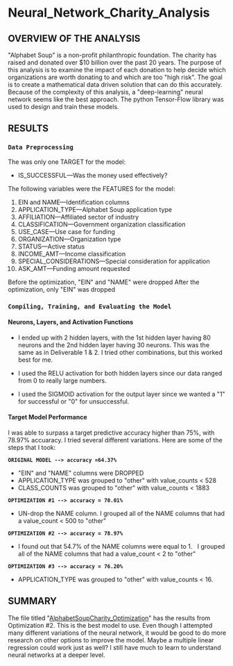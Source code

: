 # Neural_Network_Charity_Analysis

## OVERVIEW OF THE ANALYSIS
"Alphabet Soup" is a non-profit philanthropic foundation. The charity has raised and donated over $10 billion over the past 20 years.  The purpose of this analysis is to examine the impact of each donation to help decide which organizations are worth donating to and which are too "high risk".  The goal is to create a mathematical data driven solution that can do this accurately.  Because of the complexity of this analysis, a "deep-learning" neural network seems like the best approach. The python Tensor-Flow library was used to design and train these models.

## RESULTS
### <b> `Data Preprocessing` </b>
The was only one TARGET for the model: 
* IS_SUCCESSFUL—Was the money used effectively?

The following variables were the FEATURES for the model: 
1. EIN and NAME—Identification columns
2. APPLICATION_TYPE—Alphabet Soup application type
3. AFFILIATION—Affiliated sector of industry
4. CLASSIFICATION—Government organization classification
5. USE_CASE—Use case for funding
6. ORGANIZATION—Organization type
7. STATUS—Active status
8. INCOME_AMT—Income classification
9. SPECIAL_CONSIDERATIONS—Special consideration for application
10. ASK_AMT—Funding amount requested

Before the optimization, "EIN" and "NAME" were dropped
After the optimization, only "EIN" was dropped
    
### <b> `Compiling, Training, and Evaluating the Model` </b> <br> 

#### Neurons, Layers, and Activation Functions
* I ended up with 2  hidden layers, with the 1st hidden layer having 80 neurons and the 2nd hidden layer having 30 neurons. This was the same as in Deliverable 1 & 2. I tried other combinations, but this worked best for me.
  
* I used the RELU activation for both hidden layers since our data ranged from 0 to really large numbers.
  
* I used the SIGMOID activation for the output layer since we wanted a "1" for successful or "0" for unsuccessful.

#### <b>Target Model Performance</b>

I was able to surpass a target predictive accuracy higher than 75%, with 78.97% accuaracy.  I tried several different variations. Here are some of the steps that I took:

<b>  `ORIGINAL MODEL --> accuracy =64.37%` </b>
   *  "EIN" and "NAME" columns were DROPPED
   *  APPLICATION_TYPE was grouped to "other" with value_counts < 528
   *  CLASS_COUNTS was grouped to "other" with value_counts < 1883
  
<b> `OPTIMIZATION #1 --> accuracy = 70.01%`   </b>
   * UN-drop the NAME column. I grouped all of the NAME columns that had a value_count < 500 to "other"<br>
  
<b> `OPTIMIZATION #2 --> accuracy = 78.97%`   </b>
* I found out that 54.7% of the NAME columns were equal to 1. &nbsp;  I grouped all of the NAME columns that had a value_count < 2 to "other"


<b> `OPTIMIZATION #3 --> accuracy = 76.20%`   </b>

* APPLICATION_TYPE was grouped to "other" with value_counts < 16. 


## SUMMARY
The file titled "[AlphabetSoupCharity_Optimization](/AlphabetSoupCharity_Optimization.ipynb)" has the results from Optimization #2.  This is the best model to use. Even though I attempted many different variations of the neural network, it would be good to do more research on other options to improve the model. Maybe a multiple linear regression could work just as well?  I still have much to learn to understand neural networks at a deeper level.

